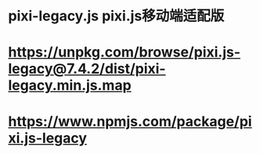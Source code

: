 # pixi-legacy.js pixi.js移动端适配版

# https://unpkg.com/browse/pixi.js-legacy@7.4.2/dist/pixi-legacy.min.js.map

# https://www.npmjs.com/package/pixi.js-legacy
